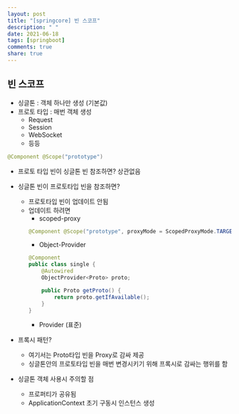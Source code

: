 ```yaml
---
layout: post
title: "[springcore] 빈 스코프"
description: " "
date: 2021-06-18
tags: [springboot]
comments: true
share: true
---
```


## 빈 스코프
- 싱글톤 : 객체 하나만 생성 (기본값)
- 프로토 타입 : 매번 객체 생성
	- Request
	- Session
	- WebSocket
	- 등등
```java
@Component @Scope("prototype")
```
- 프로토 타입 빈이 싱글톤 빈 참조하면? 상관없음
- 싱글톤 빈이 프로토타입 빈을 참조하면?
	- 프로토타입 빈이 업데이트 안됨
	- 업데이트 하려면
		- scoped-proxy
		```java
		@Component @Scope("prototype", proxyMode = ScopedProxyMode.TARGET_CLASS)
		```
		- Object-Provider
		```java
		@Component
		public class single {
			@Autowired
			ObjectProvider<Proto> proto;

			public Proto getProto() {
				return proto.getIfAvailable();
			}
		}
		```
		- Provider (표준)

- 프록시 패턴?
	- 여기서는 Proto타입 빈을 Proxy로 감싸 제공
	- 싱글톤안의 프로토타입 빈을 매번 변경시키기 위해 프록시로 감싸는 행위를 함

- 싱글톤 객체 사용시 주의할 점
	- 프로퍼티가 공유됨
	- ApplicationContext 초기 구동시 인스턴스 생성 
